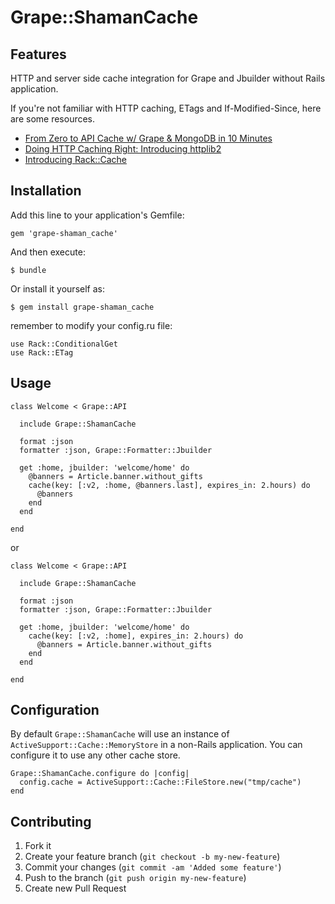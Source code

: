 # Grape::ShamanCache

## Features

HTTP and server side cache integration for Grape and Jbuilder without Rails application.

If you're not familiar with HTTP caching, ETags and If-Modified-Since, here are some resources.

* [From Zero to API Cache w/ Grape & MongoDB in 10 Minutes](http://www.confreaks.com/videos/986-goruco2012-from-zero-to-api-cache-w-grape-mongodb-in-10-minutes)
* [Doing HTTP Caching Right: Introducing httplib2](http://www.xml.com/lpt/a/1642)
* [Introducing Rack::Cache](http://tomayko.com/writings/rack-cache-announce)


## Installation

Add this line to your application's Gemfile:

    gem 'grape-shaman_cache'

And then execute:

    $ bundle

Or install it yourself as:

    $ gem install grape-shaman_cache

remember to modify your config.ru file:

```
use Rack::ConditionalGet
use Rack::ETag
```

## Usage

```
class Welcome < Grape::API

  include Grape::ShamanCache

  format :json
  formatter :json, Grape::Formatter::Jbuilder

  get :home, jbuilder: 'welcome/home' do
    @banners = Article.banner.without_gifts
    cache(key: [:v2, :home, @banners.last], expires_in: 2.hours) do
      @banners
    end
  end

end
```

or

```
class Welcome < Grape::API

  include Grape::ShamanCache

  format :json
  formatter :json, Grape::Formatter::Jbuilder

  get :home, jbuilder: 'welcome/home' do
    cache(key: [:v2, :home], expires_in: 2.hours) do
      @banners = Article.banner.without_gifts
    end
  end

end
```

## Configuration

By default `Grape::ShamanCache` will use an instance of `ActiveSupport::Cache::MemoryStore` in a non-Rails application. You can configure it to use any other cache store.

```
Grape::ShamanCache.configure do |config|
  config.cache = ActiveSupport::Cache::FileStore.new("tmp/cache")
end
```

## Contributing

1. Fork it
2. Create your feature branch (`git checkout -b my-new-feature`)
3. Commit your changes (`git commit -am 'Added some feature'`)
4. Push to the branch (`git push origin my-new-feature`)
5. Create new Pull Request
